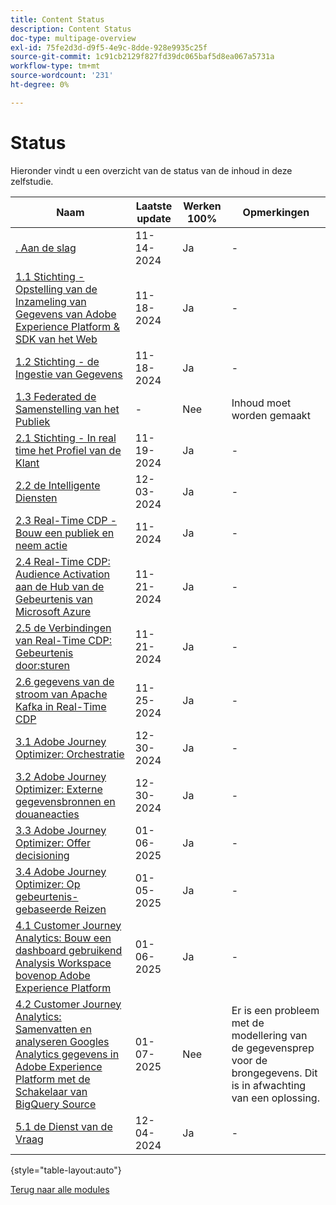 ```yaml
---
title: Content Status
description: Content Status
doc-type: multipage-overview
exl-id: 75fe2d3d-d9f5-4e9c-8dde-928e9935c25f
source-git-commit: 1c91cb2129f827fd39dc065baf5d8ea067a5731a
workflow-type: tm+mt
source-wordcount: '231'
ht-degree: 0%

---
```


# Status

Hieronder vindt u een overzicht van de status van de inhoud in deze zelfstudie.

| Naam | Laatste update | Werken 100% | Opmerkingen |
| ---------------------- | ------------ | ------------ |------------ |
| [. Aan de slag ](./modules/gettingstarted/gettingstarted/getting-started.md) | 11-14-2024 | Ja | - |
| [ 1.1 Stichting - Opstelling van de Inzameling van Gegevens van Adobe Experience Platform &amp; SDK van het Web ](./modules/datacollection/module1.1/data-ingestion-launch-web-sdk.md) | 11-18-2024 | Ja | - |
| [ 1.2 Stichting - de Ingestie van Gegevens ](./modules/datacollection/module1.2/data-ingestion.md) | 11-18-2024 | Ja | - |
| [ 1.3 Federated de Samenstelling van het Publiek ](./modules/datacollection/module1.3/fac.md) | - | Nee | Inhoud moet worden gemaakt |
| [ 2.1 Stichting - In real time het Profiel van de Klant ](./modules/rtcdp-b2c/module2.1/real-time-customer-profile.md) | 11-19-2024 | Ja | - |
| [ 2.2 de Intelligente Diensten ](./modules/rtcdp-b2c/module2.2/intelligent-services.md) | 12-03-2024 | Ja | - |
| [ 2.3 Real-Time CDP - Bouw een publiek en neem actie ](./modules/rtcdp-b2c/module2.3/real-time-cdp-build-a-segment-take-action.md) | 11-2024 | Ja | - |
| [ 2.4 Real-Time CDP: Audience Activation aan de Hub van de Gebeurtenis van Microsoft Azure ](./modules/rtcdp-b2c/module2.4/segment-activation-microsoft-azure-eventhub.md) | 11-21-2024 | Ja | - |
| [ 2.5 de Verbindingen van Real-Time CDP: Gebeurtenis door:sturen ](./modules/rtcdp-b2c/module2.5/aep-data-collection-ssf.md) | 11-21-2024 | Ja | - |
| [ 2.6 gegevens van de stroom van Apache Kafka in Real-Time CDP ](./modules/rtcdp-b2c/module2.6/aep-apache-kafka.md) | 11-25-2024 | Ja | - |
| [ 3.1 Adobe Journey Optimizer: Orchestratie ](./modules/ajo-b2c/module3.1/journey-orchestration-create-account.md) | 12-30-2024 | Ja | - |
| [ 3.2 Adobe Journey Optimizer: Externe gegevensbronnen en douaneacties ](./modules/ajo-b2c/module3.2/journey-orchestration-external-weather-api-sms.md) | 12-30-2024 | Ja | - |
| [ 3.3 Adobe Journey Optimizer: Offer decisioning ](./modules/ajo-b2c/module3.3/offer-decisioning.md) | 01-06-2025 | Ja | - |
| [ 3.4 Adobe Journey Optimizer: Op gebeurtenis-gebaseerde Reizen ](./modules/ajo-b2c/module3.4/journeyoptimizer.md) | 01-05-2025 | Ja | - |
| [ 4.1 Customer Journey Analytics: Bouw een dashboard gebruikend Analysis Workspace bovenop Adobe Experience Platform ](./modules/cja-b2c/module4.1/customer-journey-analytics-build-a-dashboard.md) | 01-06-2025 | Ja | - |
| [ 4.2 Customer Journey Analytics: Samenvatten en analyseren Googles Analytics gegevens in Adobe Experience Platform met de Schakelaar van BigQuery Source ](./modules/cja-b2c/module4.2/customer-journey-analytics-bigquery-gcp.md) | 01-07-2025 | Nee | Er is een probleem met de modellering van de gegevensprep voor de brongegevens. Dit is in afwachting van een oplossing. |
| [ 5.1 de Dienst van de Vraag ](./modules/datadistiller/module5.1/query-service.md) | 12-04-2024 | Ja | - |

{style="table-layout:auto"}

[Terug naar alle modules](./overview.md)

